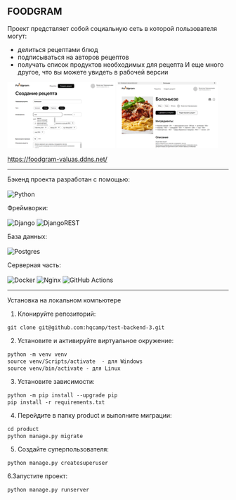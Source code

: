 ## FOODGRAM

Проект предствляет собой социальную сеть в которой пользователя могут:
  - делиться рецептами блюд
  - подписываться на авторов рецептов
  - получать список продуктов необходимых для рецепта
И еще много другое, что вы можете увидеть в рабочей версии

<img src="2024-08-21_19-30-29.png" height='150'/>
<img src="2024-08-22_19-57-57.png" height='150'/>

https://foodgram-valuas.ddns.net/

---
Бэкенд проекта разработан с помощью: <br><br> ![Python](https://img.shields.io/badge/python-3670A0?style=for-the-badge&logo=python&logoColor=ffdd54)<br>

Фреймворки: <br><br>
![Django](https://img.shields.io/badge/django-%23092E20.svg?style=for-the-badge&logo=django&logoColor=white)
![DjangoREST](https://img.shields.io/badge/DJANGO-REST-ff1709?style=for-the-badge&logo=django&logoColor=white&color=ff1709&labelColor=gray)

База данных:<br><br>
![Postgres](https://img.shields.io/badge/postgres-%23316192.svg?style=for-the-badge&logo=postgresql&logoColor=white)

Серверная часть: <br><br>
![Docker](https://img.shields.io/badge/docker-%230db7ed.svg?style=for-the-badge&logo=docker&logoColor=white)
![Nginx](https://img.shields.io/badge/nginx-%23009639.svg?style=for-the-badge&logo=nginx&logoColor=white)
![GitHub Actions](https://img.shields.io/badge/github%20actions-%232671E5.svg?style=for-the-badge&logo=githubactions&logoColor=white)

---
Установка на локальном компьютере

1. Клонируйте репозиторий:

```
git clone git@github.com:hqcamp/test-backend-3.git
```

2. Установите и активируйте виртуальное окружение:
```
python -m venv venv
source venv/Scripts/activate  - для Windows
source venv/bin/activate - для Linux
```
3. Установите зависимости:
```
python -m pip install --upgrade pip
pip install -r requirements.txt
```

4. Перейдите в папку product и выполните миграции:
```
cd product
python manage.py migrate
```
5. Создайте суперпользователя:
```
python manage.py createsuperuser
```
6.Запустите проект:
```
python manage.py runserver
```